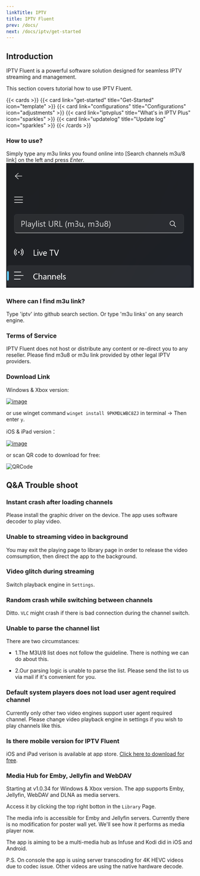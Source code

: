 ```yaml
---
linkTitle: IPTV
title: IPTV Fluent
prev: /docs/
next: /docs/iptv/get-started
---
```


## Introduction

IPTV Fluent is a powerful software solution designed for seamless IPTV streaming and management.

This section covers tutorial how to use IPTV Fluent.

<!--more-->

{{< cards >}}
  {{< card link="get-started" title="Get-Started" icon="template" >}}
  {{< card link="configurations" title="Configurations" icon="adjustments" >}}
  {{< card link="iptvplus" title="What's in IPTV Plus" icon="sparkles" >}}
  {{< card link="updatelog" title="Update log" icon="sparkles" >}}
{{< /cards >}}

### How to use?

Simply type any m3u links you found online into [Search channels m3u/8 link] on the left and press _Enter_.
![VLC Network Panel](https://github.com/JimmyRespawn/IPTV-Fluent/raw/main/doc/images/SearchSectionIPTVFluent.png?raw=true)

### Where can I find m3u link?

Type 'iptv' into github search section.
Or type 'm3u links' on any search engine.

### Terms of Service

IPTV Fluent does not host or distribute any content or re-direct you to any reseller. Please find m3u8 or m3u link provided by other legal IPTV providers.

### Download Link

Windows & Xbox version:

[![image](/images/storeBadge.webp)](https://www.microsoft.com/store/productId/9PKMDLWBC8ZJ?cid=officialwebsite)

or use winget command `winget install 9PKMDLWBC8ZJ` in terminal -> Then enter `y`.

iOS & iPad version：

[![image](https://od.lk/s/221204631_BUHm4/AppStoreDownloadBadge.png#left)](https://apps.apple.com/app/id6744343679?pt=127753526&mt=8&ct=officialwebsite&platform=iphone)

or scan QR code to download for free:

<img src="/images/IPTVFluentAppStoreQRCode.webp" width="260" alt="QRCode" />

## Q&A Trouble shoot

### Instant crash after loading channels

Please install the graphic driver on the device. The app uses software decoder to play video.

### Unable to streaming video in background

You may exit the playing page to library page in order to release the video comsumption, then direct the app to the background.

### Video glitch during streaming

Switch playback engine in `Settings`.

### Random crash while switching between channels

Ditto. `VLC` might crash if there is bad connection during the channel switch.

### Unable to parse the channel list

There are two circumstances:

- 1.The M3U/8 list does not follow the guideline. There is nothing we can do about this.

- 2.Our parsing logic is unable to parse the list. Please send the list to us via mail if it's convenient for you.

### Default system players does not load user agent required channel

Currently only other two video engines support user agent required channel. Please change video playback engine in settings if you wish to play channels like this.

### Is there mobile version for IPTV Fluent

iOS and iPad verison is available at app store. [Click here to download for free](https://apps.apple.com/app/id6744343679?pt=127753526&mt=8&ct=officialwebsite&platform=iphone).

### Media Hub for Emby, Jellyfin and WebDAV

Starting at v1.0.34 for Windows & Xbox version. The app supports Emby, Jellyfin, WebDAV and DLNA as media servers.

Access it by clicking the top right botton in the `Library` Page.

The media info is accessible for Emby and Jellyfin servers. Currently there is no modification for poster wall yet. We'll see how it performs as media player now.

The app is aiming to be a multi-media hub as Infuse and Kodi did in iOS and Android.

P.S. On console the app is using server transcoding for 4K HEVC videos due to codec issue. Other videos are using the native hardware decode.
